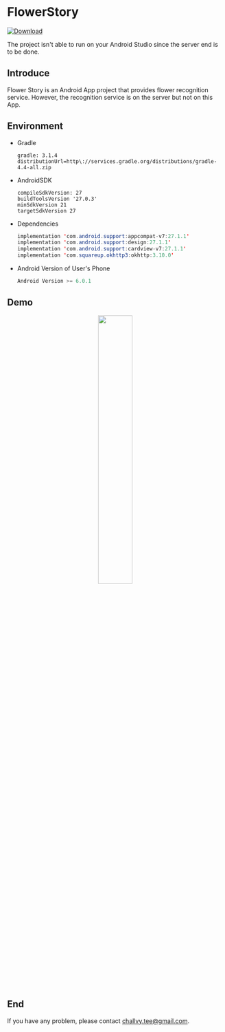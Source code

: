 # FlowerStory

[![Download](https://img.shields.io/badge/Download-v1.0.0-ff8080.svg)](https://github.com/challvy/FlowerStory/raw/master/README_RES/app.apk)

The project isn't able to run on your Android Studio since the server end is to be done.

## Introduce

Flower Story is an Android App project that provides flower recognition service. However, the recognition service is on the server but not on this App.

## Environment

- Gradle

  ```
  gradle: 3.1.4
  distributionUrl=http\://services.gradle.org/distributions/gradle-4.4-all.zip
  ```

- AndroidSDK

  ```
  compileSdkVersion: 27
  buildToolsVersion '27.0.3'
  minSdkVersion 21
  targetSdkVersion 27
  ```

- Dependencies

  ```java
  implementation 'com.android.support:appcompat-v7:27.1.1'
  implementation 'com.android.support:design:27.1.1'
  implementation 'com.android.support:cardview-v7:27.1.1'
  implementation 'com.squareup.okhttp3:okhttp:3.10.0'
  ```

- Android Version of User's Phone

  ```java
  Android Version >= 6.0.1
  ```

## Demo

<div align=center>
<img src="https://github.com/challvy/FlowerStory/raw/master/README_RES/app.gif" width="40%"/> 

</div>

## End

If you have any problem, please contact challvy.tee@gmail.com.